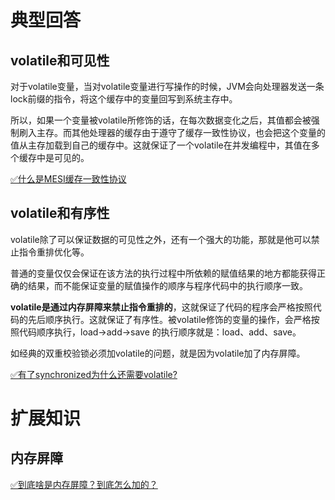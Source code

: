 # 典型回答
## volatile和可见性


对于volatile变量，当对volatile变量进行写操作的时候，JVM会向处理器发送一条lock前缀的指令，将这个缓存中的变量回写到系统主存中。



所以，如果一个变量被volatile所修饰的话，在每次数据变化之后，其值都会被强制刷入主存。而其他处理器的缓存由于遵守了缓存一致性协议，也会把这个变量的值从主存加载到自己的缓存中。这就保证了一个volatile在并发编程中，其值在多个缓存中是可见的。



[✅什么是MESI缓存一致性协议](https://www.yuque.com/hollis666/qyhor6/gg2n5fqckk442ouf)



## volatile和有序性


volatile除了可以保证数据的可见性之外，还有一个强大的功能，那就是他可以禁止指令重排优化等。



普通的变量仅仅会保证在该方法的执行过程中所依赖的赋值结果的地方都能获得正确的结果，而不能保证变量的赋值操作的顺序与程序代码中的执行顺序一致。



**volatile是通过内存屏障来禁止指令重排的**，这就保证了代码的程序会严格按照代码的先后顺序执行。这就保证了有序性。被volatile修饰的变量的操作，会严格按照代码顺序执行，load->add->save 的执行顺序就是：load、add、save。



如经典的双重校验锁必须加volatile的问题，就是因为volatile加了内存屏障。



[✅有了synchronized为什么还需要volatile?](https://www.yuque.com/hollis666/qyhor6/nl3dfw#wyvtu)



# 扩展知识
## 内存屏障


[✅到底啥是内存屏障？到底怎么加的？](https://www.yuque.com/hollis666/qyhor6/kozqs205honv8nso)

